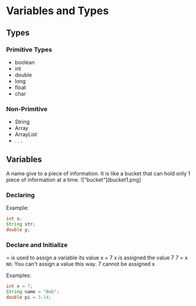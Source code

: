 # Variables and Types

## Types
### Primitive Types
* boolean
* int
* double
* long
* float
* char
### Non-Primitive
* String
* Array
* ArrayList
* . . .

## Variables
A name give to a piece of information.  It is like a bucket that can hold only 1 piece of information at a time.
!["bucket"](bucket1.png]
### Declaring 
Example:
```java
int x;
String str;
double y;
```

### Declare and Initialize
= is used to assign a variable its value
x = 7
x is assigned the value 7
7 = x 
<code>NO</code>. You can't assign a value this way.  7 cannot be assigned x

Examples:
```java
int x = 7;
String name = "Bob";
double pi = 3.14;
```

